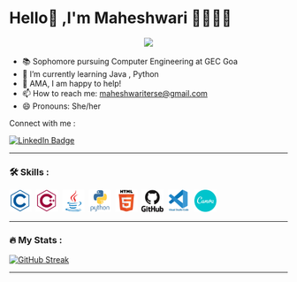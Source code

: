 # Hello👋 ,I'm Maheshwari 👩🏻‍💻💫
<div id="header" align="center">
  <img src="https://media.giphy.com/media/BferOKonYOspm28AiB/giphy.gif" width="100"/>
</div>

- 📚 Sophomore pursuing Computer Engineering at GEC Goa
- 🌱 I’m currently learning Java , Python
- 💬 AMA, I am happy to help!
- 📫 How to reach me: maheshwariterse@gmail.com
- 😄 Pronouns: She/her 


Connect with me :
<div id="badges">
  <a href="https://www.linkedin.com/in/maheshwari-terse-98b6b520a?lipi=urn%3Ali%3Apage%3Ad_flagship3_profile_view_base_contact_details%3Bq6wcMb8WQg6mzmTGLge1iw%3D%3D">
    <img src="https://img.shields.io/badge/LinkedIn-blue?style=for-the-badge&logo=linkedin&logoColor=white" alt="LinkedIn Badge"/>
  </a>
</div>

___

### :hammer_and_wrench: Skills :
<div>
  <img src="https://github.com/devicons/devicon/blob/master/icons/c/c-line.svg" title="C" alt="C" width="40" height="40"/>&nbsp;
  <img src="https://github.com/devicons/devicon/blob/master/icons/cplusplus/cplusplus-line.svg" title="C++" alt="C++" width="40" height="40"/>&nbsp;
  <img src="https://github.com/devicons/devicon/blob/master/icons/java/java-original.svg" title="Java" alt="Java" width="40" height="40"/>&nbsp;
   <img src="https://github.com/devicons/devicon/blob/master/icons/python/python-original-wordmark.svg" title="Python" alt="Python" width="40" height="40"/>&nbsp;
  <img src="https://github.com/devicons/devicon/blob/master/icons/html5/html5-original-wordmark.svg" title="html5" alt="html5" width="40" height="40"/>&nbsp;
  <img src="https://github.com/devicons/devicon/blob/master/icons/github/github-original-wordmark.svg" title="Github" alt="Github" width="40" height="40"/>&nbsp;
  <img src="https://github.com/devicons/devicon/blob/master/icons/vscode/vscode-original-wordmark.svg" title="vscode" alt="vscode" width="40" height="40"/>&nbsp;
  <img src="https://github.com/devicons/devicon/blob/master/icons/canva/canva-original.svg" title="Canva" alt="Canva" width="40" height="40"/>&nbsp;
  
</div>

___

### :fire: My Stats :
[![GitHub Streak](http://github-readme-streak-stats.herokuapp.com?user=maheshwari0310&theme=dark&background=000000)](https://git.io/streak-stats)
___

<img src="https://komarev.com/ghpvc/?username=maheshwari0310&style=flat-square&color=blue" alt=""/>

